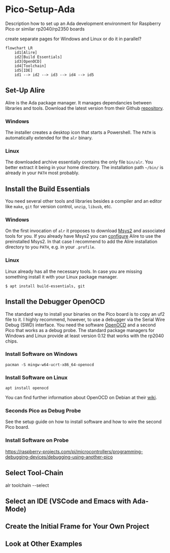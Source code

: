 # Pico-Setup-Ada
Description how to set up an Ada development environment for Raspberry Pico or similar rp2040/rp2350 boards

create separate pages for Windows and Linux or do it in parallel?

```mermaid
flowchart LR
    id1[Alire]
    id2[Build Essentials]
    id3[OpenOCD]
    id4[Toolchain]
    id5[IDE]
    id1 --> id2 --> id3 --> id4 --> id5
```

## Set-Up Alire
Alire is the Ada package manager. It manages dependancies between libraries and tools. Download the latest version from their Github [repository](https://github.com/alire-project/alire/releases). 

### Windows
The installer creates a desktop icon that starts a Powershell. The `PATH` is automatically extended for the `alr` binary. 

### Linux
The downloaded archive essentially contains the only file `bin/alr`. You better extract it being in your home directory. The installation path `~/bin/` is already in your `PATH` most probably.

## Install the Build Essentials

You need several other tools and libraries besides a compiler and an editor like `make`, `git` for version control, `unzip`, `libusb`, etc. 

### Windows
On the first invocation of `alr` it proposes to download [Msys2](https://www.msys2.org/) and associated tools for you.  If you already have Msys2 you can [configure](https://alire.ada.dev/docs/#alr-on-windows) Alire to use the preinstalled Msys2. In that case I recommend to add the Alire installation directory to you `PATH`, e.g. in your `.profile`.

### Linux
Linux already has all the necessary tools.  In case you are missing something install it with your Linux package manager.
```shell
$ apt install build-essentials, git
```

## Install the Debugger OpenOCD
The standard way to install your binaries on the Pico board is to copy an uf2 file to it. I highly recommend, however, to use a debugger via the Serial Wire Debug (SWD) interface.  You need the software [OpenOCD](https://openocd.org/) and a second Pico that works as a debug probe. The standard package managers for Windows and Linux provide at least version 0.12 that works with the rp2040 chips.

### Install Software on Windows

```shell
pacman -S mingw-w64-ucrt-x86_64-openocd
```

### Install Software on Linux

```shell
apt install openocd
```
You can find further information about OpenOCD on Debian at their [wiki](https://wiki.debian.org/OpenOCD).


### Seconds Pico as Debug Probe
See the setup guide on how to install software and how to wire the second Pico board.


### Install Software on Probe
https://raspberry-projects.com/pi/microcontrollers/programming-debugging-devices/debugging-using-another-pico

## Select Tool-Chain

alr toolchain --select

## Select an IDE (VSCode and Emacs with Ada-Mode)

## Create the Initial Frame for Your Own Project

## Look at Other Examples
